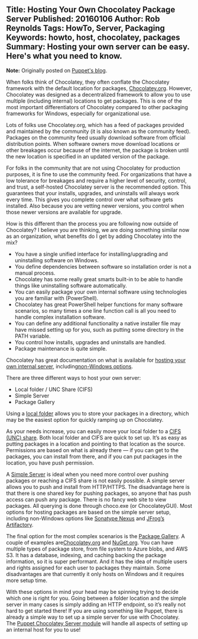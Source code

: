 Title: Hosting Your Own Chocolatey Package Server
Published: 20160106
Author: Rob Reynolds
Tags: HowTo, Server, Packaging
Keywords: howto, host, chocolatey, packages
Summary: Hosting your own server can be easy. Here's what you need to know.
---
**Note:** Originally posted on [Puppet's blog](https://puppet.com/blog/chocolatey-hosting-your-own-server).

When folks think of Chocolatey, they often conflate the Chocolatey framework with the default location for packages, [Chocolatey.org](https://chocolatey.org/). However, Chocolatey was designed as a decentralized framework to allow you to use multiple (including internal) locations to get packages. This is one of the most important differentiators of Chocolatey compared to other packaging frameworks for Windows, especially for organizational use.

Lots of folks use Chocolatey.org, which has a feed of packages provided and maintained by the community (it is also known as the community feed). Packages on the community feed usually download software from official distribution points. When software owners move download locations or other breakages occur because of the internet, the package is broken until the new location is specified in an updated version of the package.

For folks in the community that are not using Chocolatey for production purposes, it is fine to use the community feed. For organizations that have a low tolerance for breakages and require a higher level of security, control, and trust, a self-hosted Chocolatey server is the recommended option. This guarantees that your installs, upgrades, and uninstalls will always work every time. This gives you complete control over what software gets installed. Also because you are vetting newer versions, you control when those newer versions are available for upgrade.

How is this different than the process you are following now outside of Chocolatey? I believe you are thinking, we are doing something similar now as an organization, what benefits do I get by adding Chocolatey into the mix?

- You have a single unified interface for installing/upgrading and uninstalling software on Windows.
- You define dependencies between software so installation order is not a manual process.
- Chocolatey has some really great smarts built-in to be able to handle things like uninstalling software automatically.
- You can easily package your own internal software using technologies you are familiar with (PowerShell).
- Chocolatey has great PowerShell helper functions for many software scenarios, so many times a one line function call is all you need to handle complex installation software.
- You can define any additional functionality a native installer file may have missed setting up for you, such as putting some directory in the PATH variable.
- You control how installs, upgrades and uninstalls are handled.
- Package maintenance is quite simple.

Chocolatey has great documentation on what is available for [hosting your own internal server](https://github.com/chocolatey/choco/wiki/How-To-Host-Feed), including[non-Windows options](https://github.com/chocolatey/choco/wiki/How-To-Host-Feed#non-windows-hosting).

There are three different ways to host your own server:

- Local folder / UNC Share (CIFS)
- Simple Server
- Package Gallery

Using a [local folder](https://chocolatey.org/docs/how-to-host-feed#local-folder-unc-share-cifs) allows you to store your packages in a directory, which may be the easiest option for quickly ramping up on Chocolatey.

As your needs increase, you can easily move your local folder to a [CIFS (UNC) share](https://chocolatey.org/docs/how-to-host-feed#local-folder-unc-share-cifs). Both local folder and CIFS are quick to set up. It’s as easy as putting packages in a location and pointing to that location as the source. Permissions are based on what is already there — if you can get to the packages, you can install from there, and if you can put packages in the location, you have push permission.

A [Simple Server](https://chocolatey.org/docs/how-to-host-feed#simple-server) is ideal when you need more control over pushing packages or reaching a CIFS share is not easily possible. A simple server allows you to push and install from HTTP/HTTPS. The disadvantage here is that there is one shared key for pushing packages, so anyone that has push access can push any package. There is no fancy web site to view packages. All querying is done through choco.exe (or ChocolateyGUI). Most options for hosting packages are based on the simple server setup, including non-Windows options like [Sonatype Nexus](http://www.sonatype.org/nexus/go/) and [JFrog’s Artifactory](https://www.jfrog.com/artifactory/).

The final option for the most complex scenarios is the [Package Gallery](https://chocolatey.org/docs/how-to-host-feed#package-gallery). A couple of examples are[Chocolatey.org](https://chocolatey.org/) and [NuGet.org](https://www.nuget.org/). You can have multiple types of package store, from file system to Azure blobs, and AWS S3. It has a database, indexing, and caching backing the package information, so it is super performant. And it has the idea of multiple users and rights assigned for each user to packages they maintain. Some disadvantages are that currently it only hosts on Windows and it requires more setup time.

With these options in mind your head may be spinning trying to decide which one is right for you. Going between a folder location and the simple server in many cases is simply adding an HTTP endpoint, so it’s really not hard to get started there! If you are using something like Puppet, there is already a simple way to set up a simple server for use with Chocolatey. The [Puppet Chocolatey Server module](https://forge.puppetlabs.com/chocolatey/chocolatey_server) will handle all aspects of setting up an internal host for you to use!